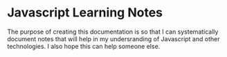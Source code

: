 # Javascript Learning Notes

The purpose of creating this documentation is so that I can systematically document notes that will help in my undersranding of Javascript and other technologies. I also hope this can help someone else.

